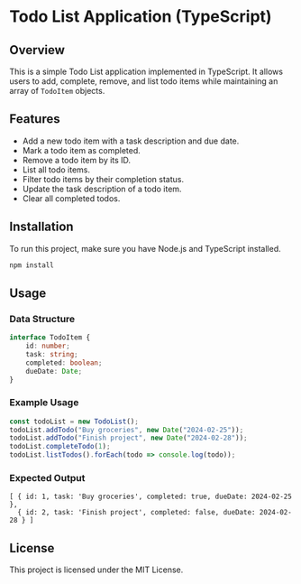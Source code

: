 # Todo List Application (TypeScript)

## Overview
This is a simple Todo List application implemented in TypeScript. It allows users to add, complete, remove, and list todo items while maintaining an array of `TodoItem` objects.

## Features
- Add a new todo item with a task description and due date.
- Mark a todo item as completed.
- Remove a todo item by its ID.
- List all todo items.
- Filter todo items by their completion status.
- Update the task description of a todo item.
- Clear all completed todos.

## Installation
To run this project, make sure you have Node.js and TypeScript installed.

```sh
npm install
```

## Usage

### Data Structure
```ts
interface TodoItem {
    id: number;
    task: string;
    completed: boolean;
    dueDate: Date;
}
```

### Example Usage
```ts
const todoList = new TodoList();
todoList.addTodo("Buy groceries", new Date("2024-02-25"));
todoList.addTodo("Finish project", new Date("2024-02-28"));
todoList.completeTodo(1);
todoList.listTodos().forEach(todo => console.log(todo));
```

### Expected Output
```
[ { id: 1, task: 'Buy groceries', completed: true, dueDate: 2024-02-25 },
  { id: 2, task: 'Finish project', completed: false, dueDate: 2024-02-28 } ]
```

## License
This project is licensed under the MIT License.


